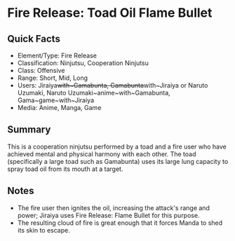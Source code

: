 # Fire Release: Toad Oil Flame Bullet

## Quick Facts
- Element/Type: Fire Release
- Classification: Ninjutsu, Cooperation Ninjutsu
- Class: Offensive
- Range: Short, Mid, Long
- Users: Jiraiya~~with~Gamabunta, Gamabunta~~with~Jiraiya or Naruto Uzumaki, Naruto Uzumaki~anime~with~Gamabunta, Gama~game~with~Jiraiya
- Media: Anime, Manga, Game

## Summary
This is a cooperation ninjutsu performed by a toad and a fire user who have achieved mental and physical harmony with each other. The toad (specifically a large toad such as Gamabunta) uses its large lung capacity to spray toad oil from its mouth at a target.

## Notes
- The fire user then ignites the oil, increasing the attack's range and power; Jiraiya uses Fire Release: Flame Bullet for this purpose.
- The resulting cloud of fire is great enough that it forces Manda to shed its skin to escape.
